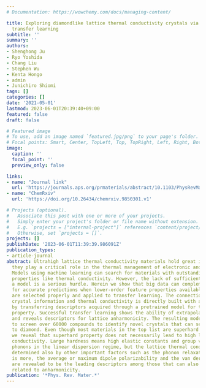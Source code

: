 ```yaml
---
# Documentation: https://wowchemy.com/docs/managing-content/

title: Exploring diamondlike lattice thermal conductivity crystals via feature-based
  transfer learning
subtitle: ''
summary: ''
authors:
- Shenghong Ju
- Ryo Yoshida
- Chang Liu
- Stephen Wu
- Kenta Hongo
- admin
- Junichiro Shiomi
tags: []
categories: []
date: '2021-05-01'
lastmod: 2023-06-01T20:39:40+09:00
featured: false
draft: false

# Featured image
# To use, add an image named `featured.jpg/png` to your page's folder.
# Focal points: Smart, Center, TopLeft, Top, TopRight, Left, Right, BottomLeft, Bottom, BottomRight.
image:
  caption: ''
  focal_point: ''
  preview_only: false

links:
- name: "Journal link"
  url: 'https://journals.aps.org/prmaterials/abstract/10.1103/PhysRevMaterials.5.053801'
- name: "ChemRxiv"
  url: 'https://doi.org/10.26434/chemrxiv.9850301.v1'

# Projects (optional).
#   Associate this post with one or more of your projects.
#   Simply enter your project's folder or file name without extension.
#   E.g. `projects = ["internal-project"]` references `content/project/deep-learning/index.md`.
#   Otherwise, set `projects = []`.
projects: []
publishDate: '2023-06-01T11:39:39.986091Z'
publication_types:
- article-journal
abstract: Ultrahigh lattice thermal conductivity materials hold great importance since
  they play a critical role in the thermal management of electronic and optical devices.
  Models using machine learning can search for materials with outstanding higher-order
  properties like thermal conductivity. However, the lack of sufficient data to train
  a model is a serious hurdle. Herein we show that big data can complement small data
  for accurate predictions when lower-order feature properties available in big data
  are selected properly and applied to transfer learning. The connection between the
  crystal information and thermal conductivity is directly built with a neural network
  by transferring descriptors acquired through a pretrained model for the feature
  property. Successful transfer learning shows the ability of extrapolative prediction
  and reveals descriptors for lattice anharmonicity. The resulting model is employed
  to screen over 60000 compounds to identify novel crystals that can serve as alternatives
  to diamond. Even though most materials in the top list are superhard materials,
  we reveal that superhard property does not necessarily lead to high lattice thermal
  conductivity. Large hardness means high elastic constants and group velocity of
  phonons in the linear dispersion regime, but the lattice thermal conductivity is
  determined also by other important factors such as the phonon relaxation time. What
  is more, the average or maximum dipole polarizability and the van der Waals radius
  are revealed to be the leading descriptors among those that can also be qualitatively
  related to anharmonicity.
publication: '*Phys. Rev. Mater.*'
---
```

